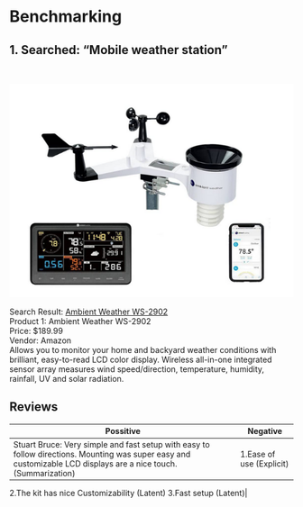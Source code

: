 # Benchmarking

## 1. Searched: “Mobile weather station”
<br>

![image caption](Product_1.png)


Search Result: [Ambient Weather WS-2902](https://www.amazon.com/portable-weather-station/s?k=portable+weather+station)
<br>
Product 1: Ambient Weather WS-2902
<br>
Price: $189.99
<br>
Vendor: Amazon
<br>
Allows you to monitor your home and backyard weather conditions with brilliant, easy-to-read LCD color display. Wireless all-in-one integrated sensor array measures wind speed/direction, temperature, humidity, rainfall, UV and solar radiation.

## Reviews

|Possitive|Negative|
|---|---|
|Stuart Bruce: Very simple and fast setup with easy to follow directions. Mounting was super easy and customizable LCD displays are a nice touch. (Summarization)|1.Ease of use (Explicit)
2.The kit has nice Customizability (Latent)
3.Fast setup (Latent)|



